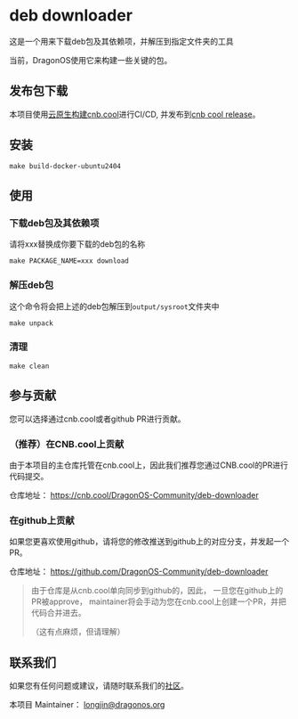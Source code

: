 # deb downloader

这是一个用来下载deb包及其依赖项，并解压到指定文件夹的工具

当前，DragonOS使用它来构建一些关键的包。

## 发布包下载

本项目使用[云原生构建cnb.cool](https://cnb.cool/)进行CI/CD, 并发布到[cnb cool release](https://cnb.cool/DragonOS-Community/deb-downloader/-/releases)。


## 安装

```
make build-docker-ubuntu2404
```

## 使用

### 下载deb包及其依赖项

请将xxx替换成你要下载的deb包的名称

```
make PACKAGE_NAME=xxx download
```

### 解压deb包

这个命令将会把上述的deb包解压到`output/sysroot`文件夹中

```
make unpack
```

### 清理

```
make clean
```



## 参与贡献

您可以选择通过cnb.cool或者github PR进行贡献。

### （推荐）在CNB.cool上贡献

由于本项目的主仓库托管在cnb.cool上，因此我们推荐您通过CNB.cool的PR进行代码提交。

仓库地址： https://cnb.cool/DragonOS-Community/deb-downloader

### 在github上贡献

如果您更喜欢使用github，请将您的修改推送到github上的对应分支，并发起一个PR。

仓库地址： https://github.com/DragonOS-Community/deb-downloader

> 由于仓库是从cnb.cool单向同步到github的，因此，
> 一旦您在github上的PR被approve， maintainer将会手动为您在cnb.cool上创建一个PR，并把代码合并进去。
>
> （这有点麻烦，但请理解）

## 联系我们

如果您有任何问题或建议，请随时联系我们的[社区](https://bbs.dragonos.org.cn/)。

本项目 Maintainer： <longjin@dragonos.org>
